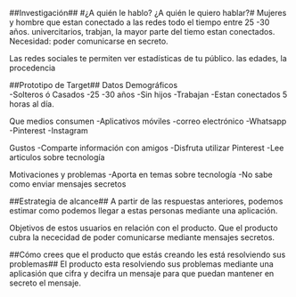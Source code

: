 
##Investigación##
#¿A quién le hablo? ¿A quién le quiero hablar?#
Mujeres y hombre que estan conectado a las redes todo el tiempo entre 25 -30 años.
univercitarios, trabjan, la mayor parte del tiemo estan conectados.
Necesidad: poder comunicarse en secreto.

 Las redes sociales te permiten ver estadísticas de tu público.
 las edades, la procedencia

 ##Prototipo de Target##
 Datos Demográficos  
 -Solteros ó Casados
 -25 -30 años
 -Sin hijos
 -Trabajan
 -Estan conectados 5 horas al día.

 Que medios consumen
  -Aplicativos móviles
  -correo electrónico
  -Whatsapp
  -Pinterest
  -Instagram

  Gustos
  -Comparte información con amigos
  -Disfruta utilizar Pinterest
  -Lee articulos sobre tecnología

  Motivaciones y problemas
  -Aporta en temas sobre tecnología
  -No sabe como enviar mensajes secretos  


##Estrategia de alcance##
A partir de las respuestas anteriores, podemos estimar como podemos llegar
a estas personas mediante una aplicación.

Objetivos de estos usuarios en relación con el producto.
Que el producto cubra la nececidad de  poder comunicarse mediante mensajes secretos.

##Cómo crees que el producto que estás creando les está resolviendo sus problemas##
  El producto esta resolviendo sus problemas mediante una aplicasión que  cifra y decifra
  un  mensaje  para que puedan mantener en secreto el mensaje.
